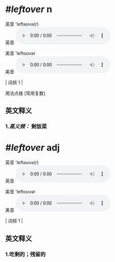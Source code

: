 # ***\#leftover*** n
英音 'leftəʊvə(r)  
英音
<audio src="./media/Leftover-B.aac" controls="controls"></audio>

美音 'leftoʊvər  
美音
<audio src="./media/leftover.aac" controls="controls"></audio>



| 词频 1 |  

用法点拨  [常用复数]

英文释义
---
### 1.*高义频：* **剩饭菜**  


# ***\#leftover*** adj
英音 'leftəʊvə(r)  
英音
<audio src="./media/Leftover-B.aac" controls="controls"></audio>

美音 'leftoʊvər  
美音
<audio src="./media/leftover.aac" controls="controls"></audio>



| 词频 1 |  

英文释义
---
### 1.**吃剩的；残留的**  


